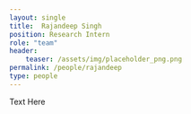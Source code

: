 ```yaml
---
layout: single
title:  Rajandeep Singh
position: Research Intern
role: "team"
header:
    teaser: /assets/img/placeholder_png.png
permalink: /people/rajandeep
type: people
---
```


Text Here


